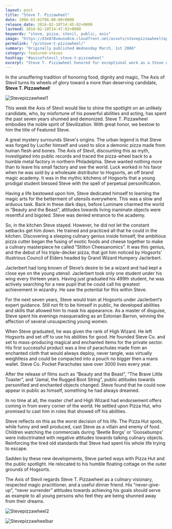 ```yaml
---
layout: post
title: "Steve T. Pizzawheel"
date: 2006-03-01T06:00:00+0000
release_date: 2016-02-10T14:45:02+0000
lastmod: 2016-02-10T14:47:02+0000
keywords: "steve, pizza, stevil, public, axis"
image: "https://d3e878vmunx8cm.cloudfront.net/assets/stevepizzawheeltop.gif"
permalink: "/p/steve-t-pizzawheel/"
summary: "Originally published Wednesday March, 1st 2006"
category: featured-steves
hashtag: "#axisofstevil_steve-t-pizzawheel"
excerpt: "Steve T. Pizzawheel honored for exceptional work as a Steve on Wednesday March, 1st 2006"
---
```


[id_1]: https://d3e878vmunx8cm.cloudfront.net/assets/stevepizzawheeltop.gif "Stevepizzawheel1"[id_2]: https://d3e878vmunx8cm.cloudfront.net/assets/stevepizzawheelbottom.gif "Stevepizzawheel2"[id_3]: https://d3e878vmunx8cm.cloudfront.net/assets/stevepizzawheelmural.gif "Stevepizzawheelbar"

In the unsuffering tradition of honoring food, dignity and magic, The Axis of Stevil turns its wheels of glory toward a more than deserving candidate, **Steve T. Pizzawheel**!

![Stevepizzawheel1][id_1]

This week the Axis of Stevil would like to shine the spotlight on an unlikely candidate, who, by misfortune of his powerful abilities and acting, has spent the past seven years shunned and demonized. Steve T. Pizzawheel embodies the noble spirit of Stevilization. With great honor, we bestow to him the title of Featured Steve. 

A great mystery surrounds Steve's origins. The urban legend is that Steve was forged by Lucifer himself and used to slice a demonic pizza made from human flesh and bones. The Axis of Stevil, discounting this as myth, investigated into public records and traced the pizza-wheel back to a humble metal factory in northern Philadelphia. Steve wanted nothing more than to leave his small factory and see the world. Luck worked in his favor when he was sold by a wholesale distributor to Hogsorts, an off brand magic academy. It was in the mythic kitchens of Hogsorts that a young prodigal student blessed Steve with the spell of perpetual personification. 

Having a life bestowed upon him, Steve dedicated himself to learning the magic arts for the betterment of utensils everywhere. This was a slow and arduous task. Back in these dark days, before Luminare charmed the world in “Beauty and the Beast”, attitudes towards living inanimate objects were resentful and bigoted. Steve was denied entrance to the academy.

So, in the kitchen Steve stayed. However, he did not let the constant setbacks get him down. He trained and practiced all that he could in the kitchen. Discovering a sleeping culinary genius inside himself, the ambitious pizza cutter began the fusing of exotic foods and cheese together to make a culinary masterpiece he called “Stilton Cheesanomics”. It was this genius, and the debut of his triple-decker pizza, that got him noticed by Hogsorts’ illustrious Council of Elders headed by Grand Wizard Humpery Jaclerbert. 

Jaclerbert had long known of Steve’s desire to be a wizard and had kept a close eye on the young utensil. Jaclerbert took only one student under his wing every thirteen years. Having just graduated his 499th student, he was actively searching for a new pupil that he could call his greatest achievement in wizardry. He saw the potential for this within Steve.

For the next seven years, Steve would train at Hogsorts under Jaclerbert’s expert guidance. Still not fit to be himself in public, he developed abilities and skills that allowed him to mask his appearance. As a master of disguise, Steve spent his evenings masquerading as an Estonian Barron, winning the affection of several unsuspecting young women. 

When Steve graduated, he was given the rank of High Wizard. He left Hogsorts and set off to use his abilities for good. He founded Steve Co. and set to mass-producing magical and enchanted items for the private sector. His first successful product was a line of parachutes made from an enchanted cloth that would always deploy, never tangle, was virtually weightless and could be compacted into a pouch no bigger then a mans wallet. Steve Co. Pocket Parachutes save over 3000 lives every year.

After the release of films such as ”Beauty and the Beast”, “The Brave Little Toaster”, and “Jamal, the Rugged Boot String”, public attitudes towards personified and enchanted objects changed. Steve found that he could now appear in public as himself, something he had always dreamed. 

In no time at all, the master chef and High Wizard had endorsement offers coming in from every corner of the world. He settled upon Pizza Hut, who promised to cast him in roles that showed off his abilities.

Steve reflects on this as the worst decision of his life. The Pizza Hut spots, while funny and well produced, cast Steve as a villain and enemy of food. Children watching the commercials during 'Beetle Borgs’ or 'Goosebumps' were indoctrinated with negative attitudes towards talking culinary objects. Reinforcing the tired old standards that Steve had spent his whole life trying to escape.

Sadden by these new developments, Steve parted ways with Pizza Hut and the public spotlight. He relocated to his humble floating cottage on the outer grounds of Hogsorts.

The Axis of Stevil regards Steve T. Pizzawheel as a culinary visionary, respected magic practitioner, and a useful dinner friend. His “never-give-up”, “never surrender” attitudes towards achieving his goals should serve as example to all young persons who feel they are being shunned away from their dreams.

![Stevepizzawheel2][id_2]

![Stevepizzawheelbar][id_3]
